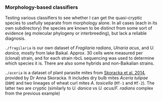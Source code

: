 ### Morphology-based classifiers

Testing various classifiers to see whether I can get the quasi-cryptic
species to usefully separate from morphology alone. In all cases (each in its
own subdirectory) the species are known to be distinct from some sort of
evidence (eg molecular phylogeny or interbreeding), but lack a reliable
diagnosis.

`./fragilaria` is our own dataset of *Fragilaria radians*, *Ulnaria acus*, and
*U. danica*, mostly from lake Baikal. Approx. 30 cells were measured per (clonal)
strain, and for each strain rbcL sequencing was used to determine which species
it is. There are also some hybrids and non-Baikalian strains.

`./aceria` is a dataset of plant parasite mites from
[Skoracka et al. 2014](https://academic.oup.com/biolinnean/article/111/2/421/2415954),
provided by Dr Anna Skoracka. It includes dry bulb mites *Aceria tulipae*
(`DBM`) and two lineages of wheat curl mites *A. tosicella* (`MT-1` and `MT-2`).
The latter two are cryptic (similarly to *U. danica* vs *U. acus*/*F. radians*
complex from the previous example) 